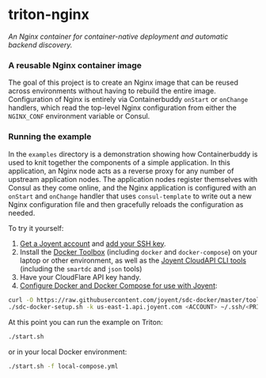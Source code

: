 triton-nginx
==========

*An Nginx container for container-native deployment and automatic backend discovery.*

### A reusable Nginx container image

The goal of this project is to create an Nginx image that can be reused across environments without having to rebuild the entire image. Configuration of Nginx is entirely via Containerbuddy `onStart` or `onChange` handlers, which read the top-level Nginx configuration from either the `NGINX_CONF` environment variable or Consul.


### Running the example

In the `examples` directory is a demonstration showing how Containerbuddy is used to knit together the components of a simple application. In this application, an Nginx node acts as a reverse proxy for any number of upstream application nodes. The application nodes register themselves with Consul as they come online, and the Nginx application is configured with an `onStart` and `onChange` handler that uses `consul-template` to write out a new Nginx configuration file and then gracefully reloads the configuration as needed.

To try it yourself:

1. [Get a Joyent account](https://my.joyent.com/landing/signup/) and [add your SSH key](https://docs.joyent.com/public-cloud/getting-started).
1. Install the [Docker Toolbox](https://docs.docker.com/installation/mac/) (including `docker` and `docker-compose`) on your laptop or other environment, as well as the [Joyent CloudAPI CLI tools](https://apidocs.joyent.com/cloudapi/#getting-started) (including the `smartdc` and `json` tools)
1. Have your CloudFlare API key handy.
1. [Configure Docker and Docker Compose for use with Joyent](https://docs.joyent.com/public-cloud/api-access/docker):

```bash
curl -O https://raw.githubusercontent.com/joyent/sdc-docker/master/tools/sdc-docker-setup.sh && chmod +x sdc-docker-setup.sh
./sdc-docker-setup.sh -k us-east-1.api.joyent.com <ACCOUNT> ~/.ssh/<PRIVATE_KEY_FILE>
```


At this point you can run the example on Triton:

```bash
./start.sh

```

or in your local Docker environment:

```bash
./start.sh -f local-compose.yml

```
